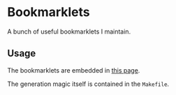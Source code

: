 
# Bookmarklets

A bunch of useful bookmarklets I maintain.

## Usage

The bookmarklets are embedded in [this page](http://blog.jpalardy.com/bookmarklets/).

The generation magic itself is contained in the `Makefile`.

